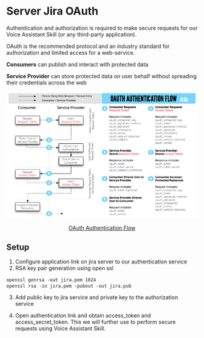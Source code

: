 # Server Jira OAuth

Authentication and authorization is required to make secure requests for our Voice Assistant Skill (or any third-party application).

OAuth is the recommended protocol and an industry standard for authorization and limited access for a web-service.

**Consumers** can publish and interact with protected data

**Service Provider** can store protected data on user behalf without spreading their credentials across the web

![OAuth Diagram](https://raw.githubusercontent.com/JaxonDvl/lexa-office-assistant/master/server/jira/oauth1-diagram.png "OAuth diagram Flow") <center> [OAuth Authentication Flow] </center>

 [OAuth Authentication Flow]:https://oauth.net/core/1.0/#anchor9

 
## Setup

1. Configure application link on jira server  to our authentication service 
2. RSA key pair generation using open ssl

```
openssl genrsa -out jira.pem 1024
openssl rsa -in jira.pem -pubout -out jira.pub
 ```
3. Add public key to jira service and private key to the authorization service

4. Open authentication link and obtain access_token and access_secret_token. This we will further use to perform secure requests using Voice Assistant Skill.